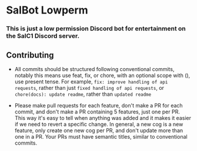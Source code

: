 # SalBot Lowperm

### This is just a low permission Discord bot for entertainment on the SalC1 Discord server.

## Contributing

- All commits should be structured following conventional commits, notably this means use feat, fix, or chore, with an optional scope with (), use present tense. For example, `fix: improve handling of api requests`, rather than just `fixed handling of api requests`, or `chore(docs): update readme`, rather than `updated readme`

- Please make pull requests for each feature, don't make a PR for each commit, and don't make a PR containing 5 features, just one per PR. This way it's easy to tell when anything was added and it makes it easier if we need to revert a specific change. In general, a new cog is a new feature, only create one new cog per PR, and don't update more than one in a PR. Your PRs must have semantic titles, similar to conventional commits.